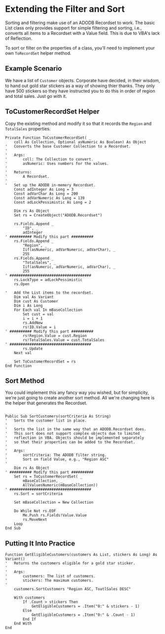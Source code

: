# Extending the Filter and Sort

Sorting and filtering make use of an ADODB Recordset to work. The basic List class only provides support for simple filtering and sorting, i.e., converts all items to a Recordset with a Value field. This is due to VBA's lack of Reflection.

To sort or filter on the properties of a class, you'll need to implement your own `ToRecordSet` helper method.

## Example Scenario

We have a list of `Customer` objects. Corporate have decided, in their wisdom, to hand out gold star stickers as a way of showing thier thanks. They only have 500 stickers so they have instructed you to do this in order of region and total sales. Just go with it.

## ToCustomerRecordSet Helper

Copy the existing method and modify it so that it records the `Region` and `TotalSales` properties.

```vba
Private Function ToCustomerRecordSet( _
    coll As Collection, Optional asNumeric As Boolean) As Object
'   Converts the base Customer Collection to a Recordset.
'
'   Args:
'       coll: The Collection to convert.
'       asNumeric: Uses numbers for the values.
'
'   Returns:
'       A Recordset.
'
'   Set up the ADODB in-memory Recordset.
    Const adInteger As Long = 3
    Const adVarChar As Long = 200
    Const adVarNumeric As Long = 139
    Const adLockPessimistic As Long = 2

    Dim rs As Object
    Set rs = CreateObject("ADODB.Recordset")

    rs.Fields.Append _
        "ID", _
        adInteger
' ########## Modify this part ##########
    rs.Fields.Append _
        "Region", _
        Iif(asNumeric, adVarNumeric, adVarChar), _
        255
    rs.Fields.Append _
        "TotalSales", _
        Iif(asNumeric, adVarNumeric, adVarChar), _
        255
' #####################################
    rs.LockType = adLockPessimistic
    rs.Open

'   Add the List items to the recordset.
    Dim val As Variant
    Dim cust As Customer
    Dim i As Long
    For Each val In mBaseCollection
        Set cust = val
        i = i + 1
        rs.AddNew
        rs!ID.Value = i
' ########## Modify this part ##########
        rs!Region.Value = cust.Region
        rs!TotalSales.Value = cust.TotalSales
' #####################################
        rs.Update
    Next val

    Set ToCustomerRecordSet = rs
End Function
```

## Sort Method

You could implement this any fancy way you wished, but for simplicity, we're just going to create another sort method. All we're changing here is the helper that generates the Recordset.

```vba

Public Sub SortCustomers(sortCriteria As String)
'   Sorts the customer list in place.
'
'   Sorts the list in the same way that an ADODB.Recordset does.
'   This sort does not support complex objects due to limited
'   reflection in VBA. Objects should be implemented separately
'   so that their properties can be added to the Recordset.
'
'   Args:
'       sortCriteria: The ADODB filter string.
'       Sort on field Value, e.g., "Region ASC"
'
    Dim rs As Object
' ########## Modify this part ##########
    Set rs = ToCustomerRecordSet( _
        mBaseCollection, _
        AllValuesNumeric(mBaseCollection))
' #####################################
    rs.Sort = sortCriteria

    Set mBaseCollection = New Collection

    Do While Not rs.EOF
        Me.Push rs.Fields!Value.Value
        rs.MoveNext
    Loop
End Sub
```

## Putting It Into Practice

```vba
Function GetEligibleCustomers(customers As List, stickers As Long) As Variant()
'   Returns the customers eligible for a gold star sticker.
'
'   Args:
'       customers: The list of customers.
'       stickers: The maximum customers.
'
    customers.SortCustomers "Region ASC, ToatlSales DESC"

    With customers
        If .Count > stickers Then
            GetEligibleCustomers = .Item("0:" & stickers - 1)
        Else
            GetEligibleCustomers = .Item("0:" & .Count - 1)
        End If
    End With
End
```
